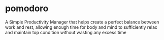 # pomodoro
A  Simple Productivity Manager that helps create a perfect balance between work and rest, allowing enough time for body and mind to sufficiently relax and maintain top 
condition without wasting any excess time
